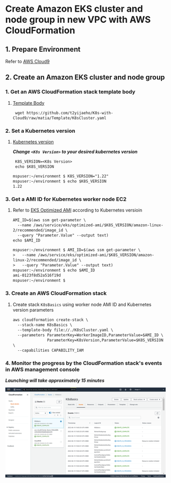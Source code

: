 # Create Amazon EKS cluster and node group in new VPC with AWS CloudFormation


## 1. Prepare Environment

Refer to [AWS Cloud9](https://github.com/t2yijaeho/Docker-with-AWS-Cloud9)


## 2. Create an Amazon EKS cluster and node group


### 1. Get an AWS CloudFormation stack template body

1. [Template Body](https://github.com/t2yijaeho/Amazon-EKS-with-CloudFormation/blob/matia/Template/K8sCluster.yaml)

    ```console
     wget https://github.com/t2yijaeho/K8s-with-Cloud9/raw/matia/Template/K8sCluster.yaml
    ```


### 2. Set a Kubernetes version

1. [Kubernetes version](https://docs.aws.amazon.com/eks/latest/userguide/platform-versions.html)
   
    ***Change `<K8s Version>` to your desired kubernetes version***
   
    ```console
     K8S_VERSION=<K8s Version>
     echo $K8S_VERSION
    ```
    
    ```console
    mspuser:~/environment $ K8S_VERSION="1.22"
    mspuser:~/environment $ echo $K8S_VERSION
    1.22
    ```


### 3. Get a AMI ID for Kubernetes worker node EC2

1. Refer to [EKS Optimized AMI](https://docs.aws.amazon.com/eks/latest/userguide/eks-optimized-ami.html) according to Kubernetes versioin

    ```cli
    AMI_ID=$(aws ssm get-parameter \
      --name /aws/service/eks/optimized-ami/$K8S_VERSION/amazon-linux-2/recommended/image_id \
      --query "Parameter.Value" --output text)
    echo $AMI_ID
    ```    
    
    ```console
    mspuser:~/environment $ AMI_ID=$(aws ssm get-parameter \
    >   --name /aws/service/eks/optimized-ami/$K8S_VERSION/amazon-linux-2/recommended/image_id \
    >   --query "Parameter.Value" --output text)
    mspuser:~/environment $ echo $AMI_ID
    ami-0123f8d52a516f19d
    mspuser:~/environment $ 
    ```


### 3. Create an AWS CloudFormation stack

1. Create stack `K8sBasics` using worker node AMI ID and Kubernetes version parameters

    ```console
    aws cloudformation create-stack \
      --stack-name K8sBasics \
      --template-body file://./K8sCluster.yaml \
      --parameters ParameterKey=WorkerImageID,ParameterValue=$AMI_ID \
                   ParameterKey=K8sVersion,ParameterValue=$K8S_VERSION \
      --capabilities CAPABILITY_IAM
    ```


### 4. Monitor the progress by the CloudFormation stack's events in AWS management console
   ***Launching will take approximately 15 minutes***

<img src="https://github.com/t2yijaeho/Amazon-EKS-with-CloudFormation/blob/matia/images/CloudFormation%20Stack%20Creation%20Events.png?raw=true">

